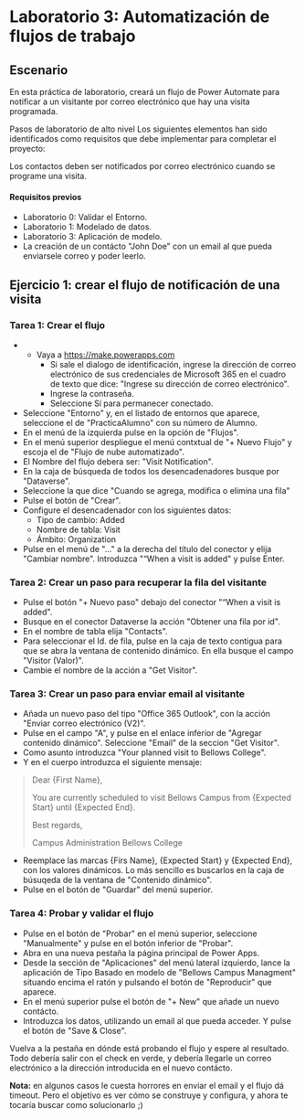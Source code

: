 # Laboratorio 3: Automatización de flujos de trabajo
## Escenario

En esta práctica de laboratorio, creará un flujo de Power Automate para notificar a un visitante por correo electrónico que hay una visita programada.

Pasos de laboratorio de alto nivel
Los siguientes elementos han sido identificados como requisitos que debe implementar para completar el proyecto:

Los contactos deben ser notificados por correo electrónico cuando se programe una visita.

#### Requisitos previos
- Laboratorio 0: Validar el Entorno.
- Laboratorio 1: Modelado de datos.
- Laboratorio 3: Aplicación de modelo.
- La creación de un contácto "John Doe" con un email al que pueda enviarsele correo y poder leerlo.

## Ejercicio 1: crear el flujo de notificación de una visita

### Tarea 1: Crear el flujo
- - Vaya a https://make.powerapps.com
    * Si sale el dialogo de identificación, ingrese la dirección de correo electrónico de sus credenciales de Microsoft 365 en el cuadro de texto que dice: "Ingrese su dirección de correo electrónico".
    * Ingrese la contraseña.
    * Seleccione Sí para permanecer conectado.
- Seleccione "Entorno" y, en el listado de entornos que aparece, seleccione el de "PracticaAlumno" con su número de Alumno.
- En el menú de la izquierda pulse en la opción de "Flujos".
- En el menú superior despliegue el menú contxtual de "+ Nuevo Flujo" y escoja el de "Flujo de nube automatizado".
- El Nombre del flujo debera ser: "Visit Notification".
- En la caja de búsqueda de todos los desencadenadores busque por "Dataverse".
- Seleccione la que dice "Cuando se agrega, modifica o elimina una fila"
- Pulse el botón de "Crear".
- Configure el desencadenador con los siguientes datos:
    * Tipo de cambio: Added
    * Nombre de tabla: Visit
    * Ámbito:  Organization
- Pulse en el menú de "..." a la derecha del título del conector y elija "Cambiar nombre". Introduzca "“When a visit is added" y pulse Enter.

### Tarea 2: Crear un paso para recuperar la fila del visitante
- Pulse el botón "+ Nuevo paso" debajo del conector "“When a visit is added".
- Busque en el conector Dataverse la acción "Obtener una fila por id".
- En el nombre de tabla elija "Contacts".
- Para seleccionar el Id. de fila, pulse en la caja de texto contigua para que se abra la ventana de contenido dinámico. En ella busque el campo "Visitor (Valor)".
- Cambie el nombre de la acción a "Get Visitor".

### Tarea 3: Crear un paso para enviar email al visitante
- Añada un nuevo paso del tipo "Office 365 Outlook", con la acción "Enviar correo electrónico (V2)".
- Pulse en el campo "A", y pulse en el enlace inferior de "Agregar contenido dinámico". Seleccione "Email" de la seccion "Get Visitor".
- Como asunto introduzca "Your planned visit to Bellows College".
- Y en el cuerpo introduzca el siguiente mensaje:
> Dear {First Name},
>
>  You are currently scheduled to visit Bellows Campus from {Expected Start} until {Expected End}.
>
>  Best regards,
>
>  Campus Administration
>  Bellows College
- Reemplace las marcas {Firs Name},  {Expected Start} y {Expected End}, con los valores dinámicos.
Lo más sencillo es buscarlos en la caja de búsuqeda de la ventana de "Contenido dinámico".
- Pulse en el botón de "Guardar" del menú superior.

### Tarea 4: Probar y validar el flujo
- Pulse en el botón de "Probar" en el menú superior, seleccione "Manualmente" y pulse en el botón inferior de "Probar".
- Abra en una nueva pestaña la página principal de Power Apps.
- Desde la sección de "Aplicaciones" del menú lateral izquierdo, lance la aplicación de Tipo Basado en modelo de "Bellows Campus Managment" situando encima el ratón y pulsando el botón de "Reproducir" que aparece.
- En el menú superior pulse el botón de "+ New" que añade un nuevo contácto.
- Introduzca los datos, utilizando un email al que pueda acceder. Y pulse el botón de "Save & Close".

Vuelva a la pestaña en dónde está probando el flujo y espere al resultado. Todo debería salir con el check en verde, y debería llegarle un correo electrónico a la dirección introducida en el nuevo contácto.

**Nota:** en algunos casos le cuesta horrores en enviar el email y el flujo dá timeout. Pero el objetivo es ver cómo se construye y configura, y ahora te tocaría buscar como solucionarlo ;)
